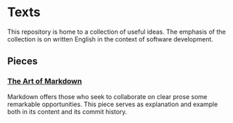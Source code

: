 # Texts
This repository is
home to a collection
of useful ideas.
The emphasis of the collection
is on written English
in the context of software development.

## Pieces

### [The Art of Markdown][art-of-markdown-url]
Markdown offers
those who seek to collaborate
on clear prose
some remarkable opportunities.
This piece serves as
explanation and example
both in its content
and its commit history.

[art-of-markdown-url]: https://github.com/anEXPer/texts/blob/master/the-art-of-markdown.md

